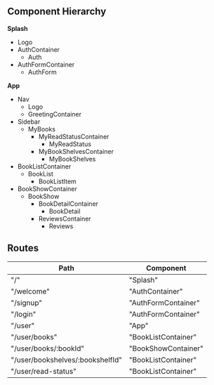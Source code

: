 ## Component Hierarchy

**Splash**
  - Logo
  - AuthContainer
    + Auth
  - AuthFormContainer
    + AuthForm

**App**
  - Nav
    + Logo
    + GreetingContainer
  - Sidebar
    + MyBooks
      - MyReadStatusContainer
        + MyReadStatus
      - MyBookShelvesContainer
        + MyBookShelves
  - BookListContainer
    + BookList
      - BookListItem
  - BookShowContainer
    + BookShow
      - BookDetailContainer
        + BookDetail
      - ReviewsContainer
        + Reviews

## Routes

|Path   | Component   |
|-------|-------------|
| "/" | "Splash" |
| "/welcome" | "AuthContainer" |
| "/signup" | "AuthFormContainer" |
| "/login" | "AuthFormContainer" |
| "/user" | "App" |
| "/user/books" | "BookListContainer" |
| "/user/books/:bookId" | "BookShowContainer" |
| "/user/bookshelves/:bookshelfId" | "BookListContainer" |
| "/user/read-status" | "BookListContainer" |
